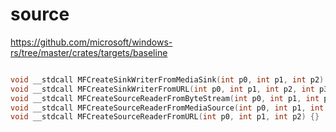 # source

<https://github.com/microsoft/windows-rs/tree/master/crates/targets/baseline>

```c

void __stdcall MFCreateSinkWriterFromMediaSink(int p0, int p1, int p2) {}
void __stdcall MFCreateSinkWriterFromURL(int p0, int p1, int p2, int p3) {}
void __stdcall MFCreateSourceReaderFromByteStream(int p0, int p1, int p2) {}
void __stdcall MFCreateSourceReaderFromMediaSource(int p0, int p1, int p2) {}
void __stdcall MFCreateSourceReaderFromURL(int p0, int p1, int p2) {}

```
